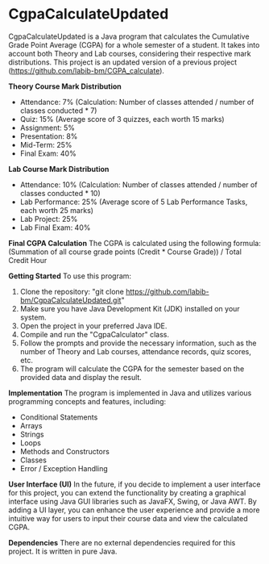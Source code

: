 # CgpaCalculateUpdated

CgpaCalculateUpdated is a Java program that calculates the Cumulative Grade Point Average (CGPA) for a whole semester of a student. It takes into account both Theory and Lab courses, considering their respective mark distributions. This project is an updated version of a previous project (https://github.com/labib-bm/CGPA_calculate).

**Theory Course Mark Distribution**
* Attendance: 7% (Calculation: Number of classes attended / number of classes conducted * 7)
* Quiz: 15% (Average score of 3 quizzes, each worth 15 marks)
* Assignment: 5%
* Presentation: 8%
* Mid-Term: 25%
* Final Exam: 40%

**Lab Course Mark Distribution**
* Attendance: 10% (Calculation: Number of classes attended / number of classes conducted * 10)
* Lab Performance: 25% (Average score of 5 Lab Performance Tasks, each worth 25 marks)
* Lab Project: 25%
* Lab Final Exam: 40%

**Final CGPA Calculation**
The CGPA is calculated using the following formula:
(Summation of all course grade points (Credit * Course Grade)) / Total Credit Hour

**Getting Started**
To use this program:

1. Clone the repository: "git clone https://github.com/labib-bm/CgpaCalculateUpdated.git"
2. Make sure you have Java Development Kit (JDK) installed on your system.
3. Open the project in your preferred Java IDE.
4. Compile and run the "CgpaCalculator" class.
5. Follow the prompts and provide the necessary information, such as the number of Theory and Lab courses, attendance records, quiz scores, etc.
6. The program will calculate the CGPA for the semester based on the provided data and display the result.

**Implementation**
The program is implemented in Java and utilizes various programming concepts and features, including:

* Conditional Statements
* Arrays
* Strings
* Loops
* Methods and Constructors
* Classes
* Error / Exception Handling

**User Interface (UI)**
In the future, if you decide to implement a user interface for this project, you can extend the functionality by creating a graphical interface using Java GUI libraries such as JavaFX, Swing, or Java AWT. By adding a UI layer, you can enhance the user experience and provide a more intuitive way for users to input their course data and view the calculated CGPA.

**Dependencies**
There are no external dependencies required for this project. It is written in pure Java.
